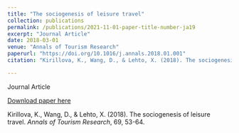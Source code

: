 ```yaml
---
title: "The sociogenesis of leisure travel"
collection: publications
permalink: /publications/2021-11-01-paper-title-number-ja19
excerpt: "Journal Article"
date: 2018-03-01
venue: "Annals of Tourism Research"
paperurl: "https://doi.org/10.1016/j.annals.2018.01.001"
citation: "Kirillova, K., Wang, D., & Lehto, X. (2018). The sociogenesis of leisure travel. <i>Annals of Tourism Research</i>, 69, 53-64. "

---
```

Journal Article

[Download paper here](https://doi.org/10.1016/j.annals.2018.01.001)

Kirillova, K., Wang, D., & Lehto, X. (2018). The sociogenesis of leisure travel. <i>Annals of Tourism Research</i>, 69, 53-64. 

